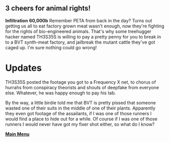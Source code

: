 ## 3 cheers for animal rights!
**Infiltration**
**60,000b**
Remember PETA from back in the day? Turns out getting us all to eat factory grown meat wasn't enough, now they're fighting for the rights of bio-engineered animals. That's why some treehugger hacker named TH3S35S is willing to pay a pretty penny for you to break in to a BVT synth-meat factory, and jailbreak the mutant cattle they've got caged up. I'm sure nothing could go wrong!

# Updates
TH3S35S posted the footage you got to a Frequency X net, to chorus of hurrahs from conspiracy theorists and shouts of deepfake from everyone else. Whatever, he was happy enough to pay his tab.

By the way, a little birdie told me that BVT is pretty pissed that someone wasted one of their suits in the middle of one of their plants. Apparently they even got footage of the assailants, if I was one of those runners I would find a place to hide out for a while. Of course if I was one of those runners I would never have got my fixer shot either, so what do I know?
 
 **[Main Menu](../../README.md)**